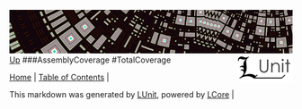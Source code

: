 ![](../Content/LUnit-banner-small.png "")
[<img align="right" src="../Content/LUnit-logo-small.png">](../../README.md)
[Up](AssemblyCoverage.md)
###AssemblyCoverage
#TotalCoverage

[Home](../../README.md) | [Table of Contents](../../TableOfContents.md) | 


This markdown was generated by [LUnit](https://github.com/CodeSingularity/LUnit), powered by [LCore](https://github.com/CodeSingularity/LCore) | 

